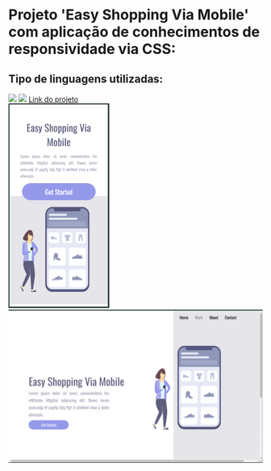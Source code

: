 <h1> Projeto 'Easy Shopping Via Mobile' com aplicação de conhecimentos de responsividade via CSS: </h1>
<h2>Tipo de linguagens utilizadas:</h2> 
<img src="https://img.shields.io/badge/HTML5-E34F26?style=for-the-badge&logo=html5&logoColor=white"> 
<img src="https://img.shields.io/badge/CSS3-1572B6?style=for-the-badge&logo=css3&logoColor=white">
<a href="https://marlonprado2025.github.io/Responsividade/">Link do projeto</a>
<br>
<img src="./Capt-cell.PNG" width="200">  <img src="./Capt-site-3.PNG" width="800" align="right">


